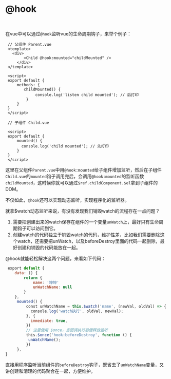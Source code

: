 # @hook

<br/>

在vue中可以通过`@hook`监听vue的生命周期钩子，来举个例子：

```vue
 // 父组件 Parent.vue
 <template>
   <div>
        <Child @hook:mounted="childMounted" />
     </div>
 </template>
 ​
 <script>
 export default {
     methods: {
        childMounted() {
             console.log('listen child mounted'); // 后打印
         }
     }
 }
 </script>
 ​
 // 子组件 Child.vue
 ​
 <script>
 export default {
     mounted() {
       console.log('child mounted'); // 先打印
     }
 }
 </script>

```

这里在父组件`Parent.vue`中用`@hook:mounted`给子组件增加监听，然后在子组件`Child.vue`的`mounted`钩子调用完后，会调用`@hook:mounted`的监听函数`childMounted`，这时候你就可以通过`$ref.childComponent.$el`拿到子组件的DOM。

不仅如此，`@hook`还可以实现动态监听，实现程序化的监听器。

就拿$watch动态监听来说，有没有发现我们销毁watch的流程存在一点问题？

1. 需要把创建出来的watch保存在组件的一个变量`unWatch`上，最好只有生命周期钩子可以访问到它。
2. 创建watch的代码独立于销毁watch的代码，维护性差，比如我们需要删除这个watch，还需要把unWatch，以及beforeDestroy里面的代码一起删除，最好创建和销毁的代码能放在一起。

@hook就能轻松解决这两个问题，来看如下代码：

```javascript
 export default {
    data: () {
        return {
            name: '坤坤'
            unWatchName: null
        }
    },
     mounted() {
         const unWatchName = this.$watch('name', (newVal, oldVal) => {
           console.log('watch执行', oldVal, newVal);
         }, {
           immediate: true,
         })
         // 这里使用 $once，当回调执行后便释放监听
         this.$once('hook:beforeDestroy', function () {
          unWatchName();
         })
     },
}
```

直接用程序监听当前组件的`beforeDestroy`钩子，既省去了`unWatchName`变量，又讲创建和清理的代码聚合在一起，方便维护。
